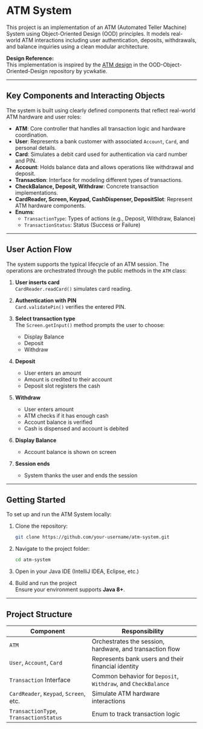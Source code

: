 # ATM System

This project is an implementation of an ATM (Automated Teller Machine) System using Object-Oriented Design (OOD) principles. It models real-world ATM interactions including user authentication, deposits, withdrawals, and balance inquiries using a clean modular architecture.

**Design Reference:**  
This implementation is inspired by the [ATM design](https://github.com/ycwkatie/OOD-Object-Oriented-Design/blob/main/ood/atm.md) in the OOD-Object-Oriented-Design repository by ycwkatie.

---

## Key Components and Interacting Objects

The system is built using clearly defined components that reflect real-world ATM hardware and user roles:

- **ATM**: Core controller that handles all transaction logic and hardware coordination.
- **User**: Represents a bank customer with associated `Account`, `Card`, and personal details.
- **Card**: Simulates a debit card used for authentication via card number and PIN.
- **Account**: Holds balance data and allows operations like withdrawal and deposit.
- **Transaction**: Interface for modeling different types of transactions.
- **CheckBalance, Deposit, Withdraw**: Concrete transaction implementations.
- **CardReader, Screen, Keypad, CashDispenser, DepositSlot**: Represent ATM hardware components.
- **Enums**:
  - `TransactionType`: Types of actions (e.g., Deposit, Withdraw, Balance)
  - `TransactionStatus`: Status (Success or Failure)

---

## User Action Flow

The system supports the typical lifecycle of an ATM session. The operations are orchestrated through the public methods in the `ATM` class:

1. **User inserts card**  
   `CardReader.readCard()` simulates card reading.

2. **Authentication with PIN**  
   `Card.validatePin()` verifies the entered PIN.

3. **Select transaction type**  
   The `Screen.getInput()` method prompts the user to choose:
   - Display Balance
   - Deposit
   - Withdraw

4. **Deposit**  
   - User enters an amount
   - Amount is credited to their account
   - Deposit slot registers the cash

5. **Withdraw**  
   - User enters amount
   - ATM checks if it has enough cash
   - Account balance is verified
   - Cash is dispensed and account is debited

6. **Display Balance**  
   - Account balance is shown on screen

7. **Session ends**  
   - System thanks the user and ends the session

---

## Getting Started

To set up and run the ATM System locally:

1. Clone the repository:
   ```bash
   git clone https://github.com/your-username/atm-system.git
   ```

2. Navigate to the project folder:
   ```bash
   cd atm-system
   ```

3. Open in your Java IDE (IntelliJ IDEA, Eclipse, etc.)

4. Build and run the project  
   Ensure your environment supports **Java 8+**.

---

## Project Structure

| Component                  | Responsibility                                                |
|---------------------------|----------------------------------------------------------------|
| `ATM`                     | Orchestrates the session, hardware, and transaction flow       |
| `User`, `Account`, `Card` | Represents bank users and their financial identity             |
| `Transaction` Interface   | Common behavior for `Deposit`, `Withdraw`, and `CheckBalance` |
| `CardReader`, `Keypad`, `Screen`, etc. | Simulate ATM hardware interactions        |
| `TransactionType`, `TransactionStatus` | Enum to track transaction logic            |

